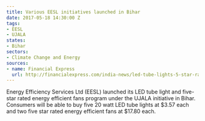 ```yaml
---
title: Various EESL initiatives launched in Bihar
date: 2017-05-18 14:30:00 Z
tags:
- EESL
- UJALA
states:
- Bihar
sectors:
- Climate Change and Energy
sources:
- name: Financial Express
  url: http://financialexpress.com/india-news/led-tube-lights-5-star-rated-fans-launched-in-bihar-under-ujala-scheme/664277/
---
```


Energy Efficiency Services Ltd (EESL) launched its LED tube light and five-star rated energy efficient fans program under the UJALA initiative in Bihar. Consumers will be able to buy five 20 watt LED tube lights at $3.57 each and two five star rated energy efficient fans at $17.80 each.
